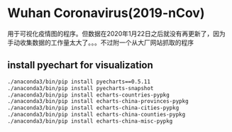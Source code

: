 # Wuhan Coronavirus(2019-nCov)

用于可视化疫情图的程序。但数据在2020年1月22日之后就没有再更新了，因为手动收集数据的工作量太大了。。。不过附一个从大厂网站抓取的程序

## install pyechart for visualization

```bash
./anaconda3/bin/pip install pyecharts==0.5.11
./anaconda3/bin/pip install pyecharts-snapshot
./anaconda3/bin/pip install echarts-countries-pypkg
./anaconda3/bin/pip install echarts-china-provinces-pypkg
./anaconda3/bin/pip install echarts-china-cities-pypkg
./anaconda3/bin/pip install echarts-china-counties-pypkg
./anaconda3/bin/pip install echarts-china-misc-pypkg
```
